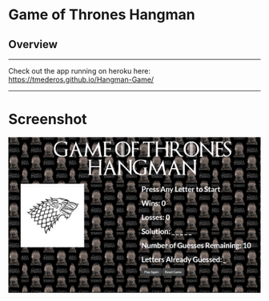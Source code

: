 # Game of Thrones Hangman

## Overview

---
Check out the app running on heroku here: https://tmederos.github.io/Hangman-Game/

---
# Screenshot
![Screenshot](https://github.com/tmederos/Hangman-Game/blob/master/GOT-Screen-Shot.PNG)

